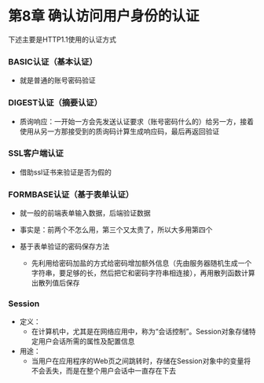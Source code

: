 # 第8章 确认访问用户身份的认证

下述主要是HTTP1.1使用的认证方式



### BASIC认证（基本认证）

- 就是普通的账号密码验证



### DIGEST认证（摘要认证）

- 质询响应：一开始一方会先发送认证要求（账号密码什么的）给另一方，接着使用从另一方那接受到的质询码计算生成响应码，最后再返回验证



### SSL客户端认证

- 借助ssl证书来验证是否为假的



### FORMBASE认证（基于表单认证）

- 就一般的前端表单输入数据，后端验证数据

- 事实是：前两个不怎么用，第三个又太贵了，所以大多用第四个
- 基于表单验证的密码保存方法
  - 先利用给密码加盐的方式给密码增加额外信息（先由服务器随机生成一个字符串，要足够的长，然后把它和密码字符串相连接），再用散列函数计算出散列值后保存



### Session

- 定义：
  - 在计算机中，尤其是在网络应用中，称为“会话控制”。Session对象存储特定用户会话所需的属性及配置信息
- 用途：
  - 当用户在应用程序的Web页之间跳转时，存储在Session对象中的变量将不会丢失，而是在整个用户会话中一直存在下去

